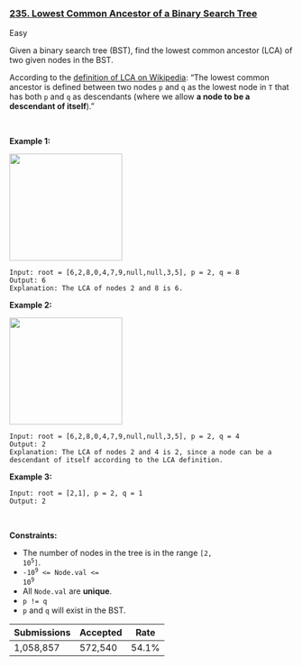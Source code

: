 ### [235. Lowest Common Ancestor of a Binary Search Tree](https://leetcode.com/problems/lowest-common-ancestor-of-a-binary-search-tree/)

Easy

Given a binary search tree (BST), find the lowest common ancestor (LCA) of two given nodes in the BST.

According to the <a href="https://en.wikipedia.org/wiki/Lowest_common_ancestor" target="_blank">definition of LCA on Wikipedia</a>: “The lowest common ancestor is defined between two nodes `` p `` and `` q `` as the lowest node in `` T `` that has both `` p `` and `` q `` as descendants (where we allow __a node to be a descendant of itself__).”

 

__Example 1:__

<img alt="" src="https://assets.leetcode.com/uploads/2018/12/14/binarysearchtree_improved.png" style="width: 200px; height: 190px;"/>

```
Input: root = [6,2,8,0,4,7,9,null,null,3,5], p = 2, q = 8
Output: 6
Explanation: The LCA of nodes 2 and 8 is 6.
```

__Example 2:__

<img alt="" src="https://assets.leetcode.com/uploads/2018/12/14/binarysearchtree_improved.png" style="width: 200px; height: 190px;"/>

```
Input: root = [6,2,8,0,4,7,9,null,null,3,5], p = 2, q = 4
Output: 2
Explanation: The LCA of nodes 2 and 4 is 2, since a node can be a descendant of itself according to the LCA definition.
```

__Example 3:__

```
Input: root = [2,1], p = 2, q = 1
Output: 2
```

 

__Constraints:__

*   The number of nodes in the tree is in the range <code>[2, 10<sup>5</sup>]</code>.
*   <code>-10<sup>9</sup> <= Node.val <= 10<sup>9</sup></code>
*   All `` Node.val `` are __unique__.
*   `` p != q ``
*   `` p `` and `` q `` will exist in the BST.

| Submissions    | Accepted     | Rate   |
| -------------- | ------------ | ------ |
| 1,058,857 | 572,540 | 54.1% |